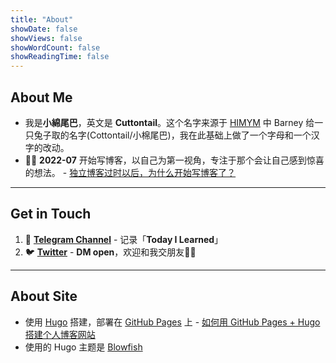 ```yaml
---
title: "About"
showDate: false
showViews: false
showWordCount: false
showReadingTime: false
---
```


## About Me
- 我是**小綿尾巴**，英文是 **Cuttontail**。这个名字来源于 [HIMYM](https://www.imdb.com/title/tt0460649/) 中 Barney 给一只兔子取的名字(Cottontail/小棉尾巴)，我在此基础上做了一个字母和一个汉字的改动。
- ✍🏻 **2022-07** 开始写博客，以自己为第一视角，专注于那个会让自己感到惊喜的想法。 - [独立博客过时以后，为什么开始写博客了？](/blog/why-blog/)

---
## Get in Touch
1. 🚀 [**Telegram Channel**](https://t.me/cuttontail) - 记录「**Today I Learned**」
2. 🐦 [**Twitter**](https://twitter.com/cuttontailc) - **DM open**，欢迎和我交朋友🫶🏻

---
## About Site

- 使用 [Hugo](https://gohugo.io/) 搭建，部署在 [GitHub Pages](https://pages.github.com/) 上 - [如何用 GitHub Pages + Hugo 搭建个人博客网站](/blog/create-a-wesite-using-github-pages-and-hugo/)
- 使用的 Hugo 主题是 [Blowfish](https://nunocoracao.github.io/blowfish/)